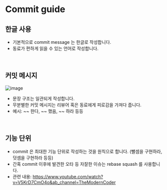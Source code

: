 # Commit guide
## 한글 사용
- 기본적으로 commit message 는 한글로 작성합니다.
- 동료가 편하게 읽을 수 있는 언어로 작성합니다.

<br>

## 커밋 메시지 
![image](https://user-images.githubusercontent.com/101714618/159260109-2700dfe4-34ae-497b-ab61-af9548770d66.png)

- 문장 구조는 일관되게 작성합니다.
- 무분별한 커밋 메시지는 리뷰어 혹은 동료에게 피로감을 가져다 줍니다.
- 예시: ~~ 한다, ~~ 했음, ~~ 하라 등등

<br>

## 기능 단위
- commit 은 최대한 기능 단위로 작성하는 것을 원칙으로 합니다. (뺄셈을 구현하라, 덧셈을 구현하라 등등)
- 간혹 commit 이후에 발견한 오타 등 자잘한 이슈는 rebase squash 를 사용합니다.
- 관련 내용: https://www.youtube.com/watch?v=V5KrD7CmO4o&ab_channel=TheModernCoder
